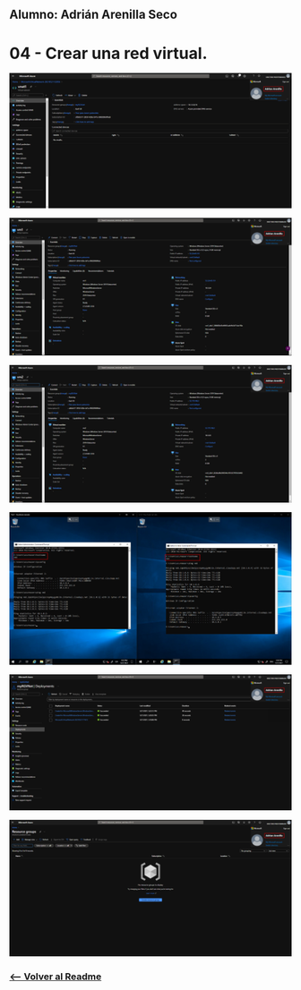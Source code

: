 ## Alumno: Adrián Arenilla Seco

# 04 - Crear una red virtual.

![](Evidencias/04a-CreateVirtualNetwork.png)

![](Evidencias/04b-CreateVirtualNetwork.png)

![](Evidencias/04c-CreateVirtualNetwork.png)

![](Evidencias/04d-CreateVirtualNetwork.png)

![](Evidencias/04e-CreateVirtualNetwork.png)

![](Evidencias/04f-CreateVirtualNetwork.png)


### [<-- Volver al Readme](../../Readme.md)


